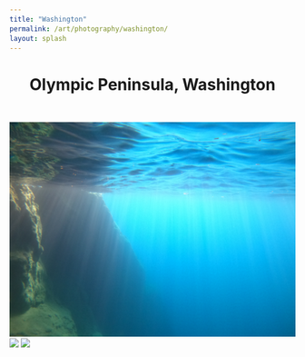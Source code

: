 ```yaml
---
title: "Washington"
permalink: /art/photography/washington/
layout: splash
---
```


<h1 style="text-align: center;">Olympic Peninsula, Washington</h1>
<br>

![](/assets/art_images/Washington/GOPR1499%20copy.JPG)
![](/assets/art_images/Washington/GOPR1504%20copy.JPG)
![](/assets/art_images/Washington/GOPR1520.JPG)